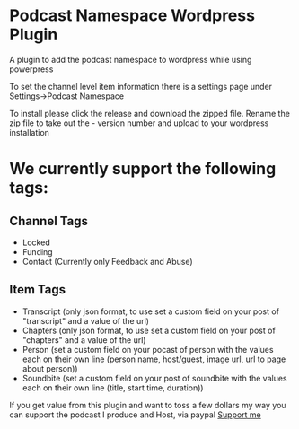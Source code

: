 # Podcast Namespace Wordpress Plugin
A plugin to add the podcast namespace to wordpress while using powerpress

To set the channel level item information there is a settings page under Settings->Podcast Namespace

To install please click the release and download the zipped file. Rename the zip file to take out the - version number and upload to your wordpress installation 

# We currently support the following tags:
## Channel Tags
* Locked
* Funding
* Contact (Currently only Feedback and Abuse)

## Item Tags
* Transcript (only json format, to use set a custom field on your post of "transcript" and a value of the url)
* Chapters (only json format, to use set a custom field on your post of "chapters" and a value of the url)
* Person (set a custom field on your pocast of person with the values each on their own line (person name, host/guest, image url, url to page about person))
* Soundbite (set a custom field on your post of soundbite with the values each on their own line (title, start time, duration))

If you get value from this plugin and want to toss a few dollars my way you can support the podcast I produce and Host, via paypal
[Support me](https://DudesAndDadsPodcast.com/paypal "Dudes And Dads Podcast Paypal")
